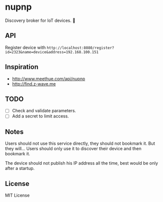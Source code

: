 # nupnp

Discovery broker for IoT devices. 🤖

## API
Register device with
`http://localhost:8080/register?id=2323&name=device&address=192.168.100.151`

## Inspiration
* http://www.meethue.com/api/nupnp
* http://find.z-wave.me

## TODO
- [ ] Check and validate parameters.
- [ ] Add a secret to limit access.

## Notes
Users should not use this service directly, they should not bookmark it. But they will...
Users should only use it to discover their device and then bookmark it.

The device should not publish his IP address all the time, best would be only after a startup.

## License
MIT License

